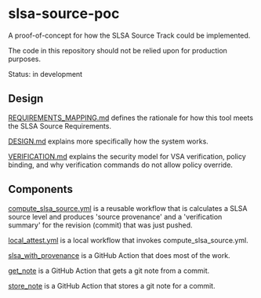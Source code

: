 # slsa-source-poc

A proof-of-concept for how the SLSA Source Track could be implemented.

The code in this repository should not be relied upon for production purposes.

Status: in development

## Design

[REQUIREMENTS_MAPPING.md](docs/REQUIREMENTS_MAPPING.md) defines the rationale for how
this tool meets the SLSA Source Requirements.

[DESIGN.md](docs/DESIGN.md) explains more specifically how the system works.

[VERIFICATION.md](docs/VERIFICATION.md) explains the security model for VSA verification,
policy binding, and why verification commands do not allow policy override.

## Components

[compute_slsa_source.yml](.github/workflows/compute_slsa_source.yml) is a reusable workflow that
is calculates a SLSA source level and produces 'source provenance' and a 'verification summary'
for the revision (commit) that was just pushed.

[local_attest.yml](.github/workflows/local_attest.yml) is a local workflow that invokes compute_slsa_source.yml.

[slsa_with_provenance](actions/slsa_with_provenance/action.yml) is a GitHub Action that does most
of the work.

[get_note](actions/get_note/action.yml) is a GitHub Action that gets a git note from a commit.

[store_note](actions/store_note/action.yml) is a GitHub Action that stores a git note for
a commit.
